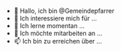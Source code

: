 - 👋 Hallo, ich bin @Gemeindepfarrer
- 👀 Ich interessiere mich für ...
- 🌱 Ich lerne momentan ...
- 💞️ Ich möchte mitarbeiten an ...
- 📫 Ich bin zu erreichen über ...

<!---
Gemeindepfarrer/Gemeindepfarrer is a ✨ special ✨ repository because its `README.md` (this file) appears on your GitHub profile.
You can click the Preview link to take a look at your changes.
--->
